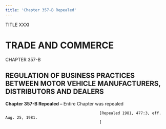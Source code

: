 ```yaml
---
title: 'Chapter 357-B Repealed'
---
```


TITLE XXXI
                                             
TRADE AND COMMERCE
==================

CHAPTER 357-B
                                             
REGULATION OF BUSINESS PRACTICES BETWEEN MOTOR VEHICLE MANUFACTURERS, DISTRIBUTORS AND DEALERS
----------------------------------------------------------------------------------------------

**Chapter 357-B Repealed –** Entire Chapter was repealed


                                             [Repealed 1981, 477:3, eff. Aug. 25, 1981.
                                             ]

